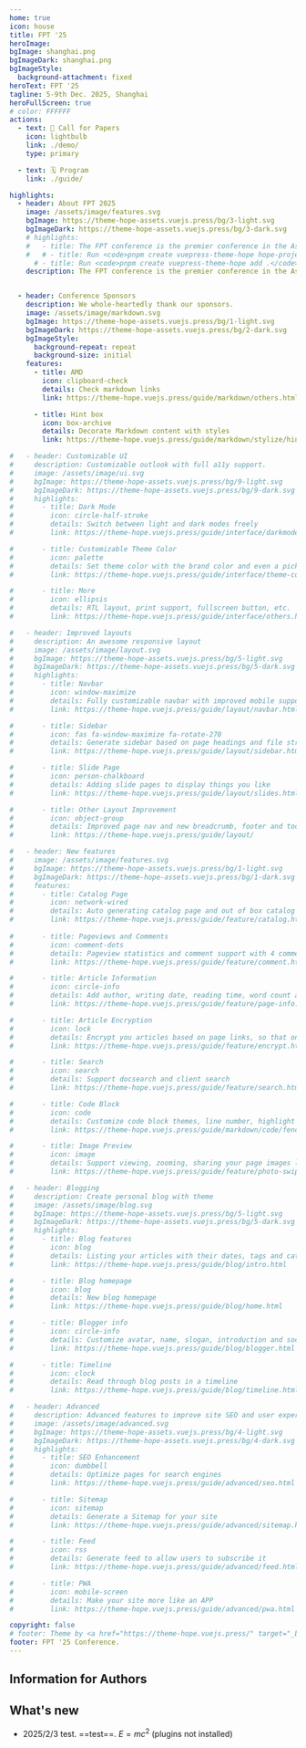 ```yaml
---
home: true
icon: house
title: FPT '25
heroImage: 
bgImage: shanghai.png
bgImageDark: shanghai.png
bgImageStyle:
  background-attachment: fixed
heroText: FPT '25
tagline: 5-9th Dec. 2025, Shanghai
heroFullScreen: true
# color: FFFFFF
actions:
  - text: 🎉 Call for Papers
    icon: lightbulb
    link: ./demo/
    type: primary

  - text: 🗓️ Program
    link: ./guide/

highlights:
  - header: About FPT 2025
    image: /assets/image/features.svg
    bgImage: https://theme-hope-assets.vuejs.press/bg/3-light.svg
    bgImageDark: https://theme-hope-assets.vuejs.press/bg/3-dark.svg
    # highlights:
    #   - title: The FPT conference is the premier conference in the Asia-Pacific region on field-programmable technologies including reconfigurable computing devices and systems containing such components. Field-programmable devices promise the flexibility of software with the performance of hardware. The development and application of field-programmable technology have become important topics of research and development. Field-programmable technology is widely applied, in high-performance computing systems, embedded and low-power control instruments, mobile communications, rapid prototyping and product emulation, among other areas.
    #   # - title: Run <code>pnpm create vuepress-theme-hope hope-project</code> to create a new project with this theme.
      # - title: Run <code>pnpm create vuepress-theme-hope add .</code> in your project root to create a new project with this theme.
    description: The FPT conference is the premier conference in the Asia-Pacific region on field-programmable technologies including reconfigurable computing devices and systems containing such components. Field-programmable devices promise the flexibility of software with the performance of hardware. The development and application of field-programmable technology have become important topics of research and development. Field-programmable technology is widely applied, in high-performance computing systems, embedded and low-power control instruments, mobile communications, rapid prototyping and product emulation, among other areas.


  - header: Conference Sponsors
    description: We whole-heartedly thank our sponsors.
    image: /assets/image/markdown.svg
    bgImage: https://theme-hope-assets.vuejs.press/bg/1-light.svg
    bgImageDark: https://theme-hope-assets.vuejs.press/bg/2-dark.svg
    bgImageStyle:
      background-repeat: repeat
      background-size: initial
    features:
      - title: AMD
        icon: clipboard-check
        details: Check markdown links
        link: https://theme-hope.vuejs.press/guide/markdown/others.html#link-check

      - title: Hint box
        icon: box-archive
        details: Decorate Markdown content with styles
        link: https://theme-hope.vuejs.press/guide/markdown/stylize/hint.html

#   - header: Customizable UI
#     description: Customizable outlook with full a11y support.
#     image: /assets/image/ui.svg
#     bgImage: https://theme-hope-assets.vuejs.press/bg/9-light.svg
#     bgImageDark: https://theme-hope-assets.vuejs.press/bg/9-dark.svg
#     highlights:
#       - title: Dark Mode
#         icon: circle-half-stroke
#         details: Switch between light and dark modes freely
#         link: https://theme-hope.vuejs.press/guide/interface/darkmode.html

#       - title: Customizable Theme Color
#         icon: palette
#         details: Set theme color with the brand color and even a picker
#         link: https://theme-hope.vuejs.press/guide/interface/theme-color.html

#       - title: More
#         icon: ellipsis
#         details: RTL layout, print support, fullscreen button, etc.
#         link: https://theme-hope.vuejs.press/guide/interface/others.html

#   - header: Improved layouts
#     description: An awesome responsive layout
#     image: /assets/image/layout.svg
#     bgImage: https://theme-hope-assets.vuejs.press/bg/5-light.svg
#     bgImageDark: https://theme-hope-assets.vuejs.press/bg/5-dark.svg
#     highlights:
#       - title: Navbar
#         icon: window-maximize
#         details: Fully customizable navbar with improved mobile support
#         link: https://theme-hope.vuejs.press/guide/layout/navbar.html

#       - title: Sidebar
#         icon: fas fa-window-maximize fa-rotate-270
#         details: Generate sidebar based on page headings and file structure
#         link: https://theme-hope.vuejs.press/guide/layout/sidebar.html

#       - title: Slide Page
#         icon: person-chalkboard
#         details: Adding slide pages to display things you like
#         link: https://theme-hope.vuejs.press/guide/layout/slides.html

#       - title: Other Layout Improvement
#         icon: object-group
#         details: Improved page nav and new breadcrumb, footer and toc. We also bring you a brand new homepage.
#         link: https://theme-hope.vuejs.press/guide/layout/

#   - header: New features
#     image: /assets/image/features.svg
#     bgImage: https://theme-hope-assets.vuejs.press/bg/1-light.svg
#     bgImageDark: https://theme-hope-assets.vuejs.press/bg/1-dark.svg
#     features:
#       - title: Catalog Page
#         icon: network-wired
#         details: Auto generating catalog page and out of box catalog component
#         link: https://theme-hope.vuejs.press/guide/feature/catalog.html
    
#       - title: Pageviews and Comments
#         icon: comment-dots
#         details: Pageview statistics and comment support with 4 comment service
#         link: https://theme-hope.vuejs.press/guide/feature/comment.html

#       - title: Article Information
#         icon: circle-info
#         details: Add author, writing date, reading time, word count and other information to your article
#         link: https://theme-hope.vuejs.press/guide/feature/page-info.html

#       - title: Article Encryption
#         icon: lock
#         details: Encrypt you articles based on page links, so that only the one you want could see them
#         link: https://theme-hope.vuejs.press/guide/feature/encrypt.html

#       - title: Search
#         icon: search
#         details: Support docsearch and client search
#         link: https://theme-hope.vuejs.press/guide/feature/search.html

#       - title: Code Block
#         icon: code
#         details: Customize code block themes, line number, highlight lines, copy button, etc.
#         link: https://theme-hope.vuejs.press/guide/markdown/code/fence.html.html

#       - title: Image Preview
#         icon: image
#         details: Support viewing, zooming, sharing your page images like a gallery
#         link: https://theme-hope.vuejs.press/guide/feature/photo-swipe.html

#   - header: Blogging
#     description: Create personal blog with theme
#     image: /assets/image/blog.svg
#     bgImage: https://theme-hope-assets.vuejs.press/bg/5-light.svg
#     bgImageDark: https://theme-hope-assets.vuejs.press/bg/5-dark.svg
#     highlights:
#       - title: Blog features
#         icon: blog
#         details: Listing your articles with their dates, tags and categories
#         link: https://theme-hope.vuejs.press/guide/blog/intro.html

#       - title: Blog homepage
#         icon: blog
#         details: New blog homepage
#         link: https://theme-hope.vuejs.press/guide/blog/home.html

#       - title: Blogger info
#         icon: circle-info
#         details: Customize avatar, name, slogan, introduction and social links
#         link: https://theme-hope.vuejs.press/guide/blog/blogger.html

#       - title: Timeline
#         icon: clock
#         details: Read through blog posts in a timeline
#         link: https://theme-hope.vuejs.press/guide/blog/timeline.html

#   - header: Advanced
#     description: Advanced features to improve site SEO and user experience
#     image: /assets/image/advanced.svg
#     bgImage: https://theme-hope-assets.vuejs.press/bg/4-light.svg
#     bgImageDark: https://theme-hope-assets.vuejs.press/bg/4-dark.svg
#     highlights:
#       - title: SEO Enhancement
#         icon: dumbbell
#         details: Optimize pages for search engines
#         link: https://theme-hope.vuejs.press/guide/advanced/seo.html

#       - title: Sitemap
#         icon: sitemap
#         details: Generate a Sitemap for your site
#         link: https://theme-hope.vuejs.press/guide/advanced/sitemap.html

#       - title: Feed
#         icon: rss
#         details: Generate feed to allow users to subscribe it
#         link: https://theme-hope.vuejs.press/guide/advanced/feed.html

#       - title: PWA
#         icon: mobile-screen
#         details: Make your site more like an APP
#         link: https://theme-hope.vuejs.press/guide/advanced/pwa.html

copyright: false
# footer: Theme by <a href="https://theme-hope.vuejs.press/" target="_blank">VuePress Theme Hope</a> | MIT Licensed, Copyright © 2019-present Mr.Hope
footer: FPT '25 Conference.
---
```


<!-- # This is an example of a project homepage. You can place your main content here.

# To use this layout, you need to set `home: true` in the page front matter.

# For related descriptions of configuration items, please see [Project HomePage Layout Config](https://theme-hope.vuejs.press/guide/layout/home/). -->

## Information for Authors

## What's new

- 2025/2/3 test. ==test==. $E = mc^2$ (plugins not installed)